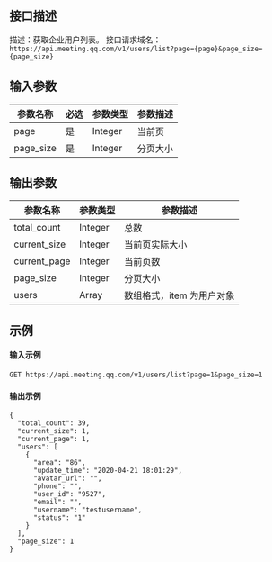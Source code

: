 ## 接口描述
描述：获取企业用户列表。
接口请求域名：`https://api.meeting.qq.com/v1/users/list?page={page}&page_size={page_size}`






## 输入参数

| 参数名称  | 必选 | 参数类型 | 参数描述 |
| --------- | ---- | -------- | -------- |
| page      | 是   | Integer  | 当前页   |
| page_size | 是   | Integer  | 分页大小 |



## 输出参数

| 参数名称     | 参数类型 | 参数描述                 |
| ------------ | -------- | ------------------------ |
| total_count  | Integer  | 总数                     |
| current_size | Integer  | 当前页实际大小           |
| current_page | Integer  | 当前页数                 |
| page_size    | Integer  | 分页大小                 |
| users        | Array    | 数组格式，item 为用户对象 |



## 示例
#### 输入示例
```
GET https://api.meeting.qq.com/v1/users/list?page=1&page_size=1
```







#### 输出示例
```
{
  "total_count": 39,
  "current_size": 1,
  "current_page": 1,
  "users": [
    {
      "area": "86",
      "update_time": "2020-04-21 18:01:29",
      "avatar_url": "",
      "phone": "",
      "user_id": "9527",
      "email": "",
      "username": "testusername",
      "status": "1"
    }
  ],
  "page_size": 1
}
```
